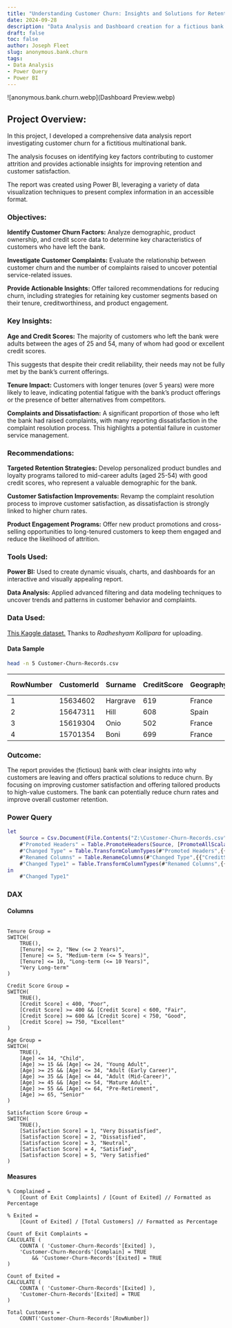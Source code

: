```yaml
---
title: "Understanding Customer Churn: Insights and Solutions for Retention in the Banking Industry"
date: 2024-09-28
description: "Data Analysis and Dashboard creation for a fictious bank investigating customer churn."
draft: false
toc: false
author: Joseph Fleet
slug: anonymous.bank.churn
tags:
- Data Analysis
- Power Query
- Power BI
---
```


![anonymous.bank.churn.webp](Dashboard Preview.webp)

## Project Overview:

In this project, I developed a comprehensive data analysis report investigating customer churn for a fictitious multinational bank. 

The analysis focuses on identifying key factors contributing to customer attrition and provides actionable insights for improving retention and customer satisfaction. 

The report was created using Power BI, leveraging a variety of data visualization techniques to present complex information in an accessible format.

### Objectives:

**Identify Customer Churn Factors:** Analyze demographic, product ownership, and credit score data to determine key characteristics of customers who have left the bank.

**Investigate Customer Complaints:** Evaluate the relationship between customer churn and the number of complaints raised to uncover potential service-related issues.

**Provide Actionable Insights:** Offer tailored recommendations for reducing churn, including strategies for retaining key customer segments based on their tenure, creditworthiness, and product engagement.

### Key Insights:

**Age and Credit Scores:** The majority of customers who left the bank were adults between the ages of 25 and 54, many of whom had good or excellent credit scores. 

This suggests that despite their credit reliability, their needs may not be fully met by the bank’s current offerings.

**Tenure Impact:** Customers with longer tenures (over 5 years) were more likely to leave, indicating potential fatigue with the bank’s product offerings or the presence of better alternatives from competitors.

**Complaints and Dissatisfaction:** A significant proportion of those who left the bank had raised complaints, with many reporting dissatisfaction in the complaint resolution process. This highlights a potential failure in customer service management.

### Recommendations:

**Targeted Retention Strategies:** Develop personalized product bundles and loyalty programs tailored to mid-career adults (aged 25-54) with good credit scores, who represent a valuable demographic for the bank.

**Customer Satisfaction Improvements:** Revamp the complaint resolution process to improve customer satisfaction, as dissatisfaction is strongly linked to higher churn rates.

**Product Engagement Programs:** Offer new product promotions and cross-selling opportunities to long-tenured customers to keep them engaged and reduce the likelihood of attrition.

### Tools Used:

**Power BI:** Used to create dynamic visuals, charts, and dashboards for an interactive and visually appealing report.

**Data Analysis:** Applied advanced filtering and data modeling techniques to uncover trends and patterns in customer behavior and complaints.

### Data Used:

[This Kaggle dataset.](https://www.kaggle.com/datasets/radheshyamkollipara/bank-customer-churn) Thanks to _Radheshyam Kollipara_ for uploading.

#### Data Sample

```bash
head -n 5 Customer-Churn-Records.csv
```

|RowNumber|CustomerId|Surname |CreditScore|Geography|Gender|Age|Tenure|Balance |NumOfProducts|HasCrCard|IsActiveMember|EstimatedSalary|Exited|Complain|Satisfaction Score|Card Type|Point Earned|
|---------|----------|--------|-----------|---------|------|---|------|--------|-------------|---------|--------------|---------------|------|--------|------------------|---------|------------|
|1        |15634602  |Hargrave|619        |France   |Female|42 |2     |0       |1            |1        |1             |101348.88      |1     |1       |2                 |DIAMOND  |464         |
|2        |15647311  |Hill    |608        |Spain    |Female|41 |1     |83807.86|1            |0        |1             |112542.58      |0     |1       |3                 |DIAMOND  |456         |
|3        |15619304  |Onio    |502        |France   |Female|42 |8     |159660.8|3            |1        |0             |113931.57      |1     |1       |3                 |DIAMOND  |377         |
|4        |15701354  |Boni    |699        |France   |Female|39 |1     |0       |2            |0        |0             |93826.63       |0     |0       |5                 |GOLD     |350         |

### Outcome:

The report provides the (fictious) bank with clear insights into why customers are leaving and offers practical solutions to reduce churn. By focusing on improving customer satisfaction and offering tailored products to high-value customers. The bank can potentially reduce churn rates and improve overall customer retention.

### Power Query

```m
let
    Source = Csv.Document(File.Contents("Z:\Customer-Churn-Records.csv"),[Delimiter=",", Columns=18, Encoding=1252, QuoteStyle=QuoteStyle.None]),
    #"Promoted Headers" = Table.PromoteHeaders(Source, [PromoteAllScalars=true]),
    #"Changed Type" = Table.TransformColumnTypes(#"Promoted Headers",{{"RowNumber", Int64.Type}, {"CustomerId", Int64.Type}, {"Surname", type text}, {"CreditScore", Int64.Type}, {"Geography", type text}, {"Gender", type text}, {"Age", Int64.Type}, {"Tenure", Int64.Type}, {"Balance", type number}, {"NumOfProducts", Int64.Type}, {"HasCrCard", Int64.Type}, {"IsActiveMember", Int64.Type}, {"EstimatedSalary", type number}, {"Exited", Int64.Type}, {"Complain", Int64.Type}, {"Satisfaction Score", Int64.Type}, {"Card Type", type text}, {"Point Earned", Int64.Type}}),
    #"Renamed Columns" = Table.RenameColumns(#"Changed Type",{{"CreditScore", "Credit Score"}, {"NumOfProducts", "Number of Products"}, {"HasCrCard", "Has Credit Card"}, {"EstimatedSalary", "Estimated Salary"}}),
    #"Changed Type1" = Table.TransformColumnTypes(#"Renamed Columns",{{"Exited", type logical}, {"Complain", type logical}, {"IsActiveMember", type logical}, {"Has Credit Card", type logical}})
in
    #"Changed Type1"
```

### DAX

#### Columns

```dax

Tenure Group = 
SWITCH(
    TRUE(),
    [Tenure] <= 2, "New (<= 2 Years)",
    [Tenure] <= 5, "Medium-term (<= 5 Years)",
    [Tenure] <= 10, "Long-term (<= 10 Years)",
    "Very Long-term"
)

Credit Score Group = 
SWITCH(
    TRUE(),
    [Credit Score] < 400, "Poor",
    [Credit Score] >= 400 && [Credit Score] < 600, "Fair",
    [Credit Score] >= 600 && [Credit Score] < 750, "Good",
    [Credit Score] >= 750, "Excellent"
)

Age Group = 
SWITCH(
    TRUE(),
    [Age] <= 14, "Child",
    [Age] >= 15 && [Age] <= 24, "Young Adult",
    [Age] >= 25 && [Age] <= 34, "Adult (Early Career)",
    [Age] >= 35 && [Age] <= 44, "Adult (Mid-Career)",
    [Age] >= 45 && [Age] <= 54, "Mature Adult",
    [Age] >= 55 && [Age] <= 64, "Pre-Retirement",
    [Age] >= 65, "Senior"
)

Satisfaction Score Group = 
SWITCH(
    TRUE(),
    [Satisfaction Score] = 1, "Very Dissatisfied",
    [Satisfaction Score] = 2, "Dissatisfied",
    [Satisfaction Score] = 3, "Neutral",
    [Satisfaction Score] = 4, "Satisfied",
    [Satisfaction Score] = 5, "Very Satisfied"
)
```

#### Measures

```dax
% Complained = 
    [Count of Exit Complaints] / [Count of Exited] // Formatted as Percentage

% Exited = 
    [Count of Exited] / [Total Customers] // Formatted as Percentage

Count of Exit Complaints =
CALCULATE (
    COUNTA ( 'Customer-Churn-Records'[Exited] ),
    'Customer-Churn-Records'[Complain] = TRUE
        && 'Customer-Churn-Records'[Exited] = TRUE
)

Count of Exited = 
CALCULATE (
    COUNTA ( 'Customer-Churn-Records'[Exited] ),
    'Customer-Churn-Records'[Exited] = TRUE
)

Total Customers = 
    COUNT('Customer-Churn-Records'[RowNumber])
```